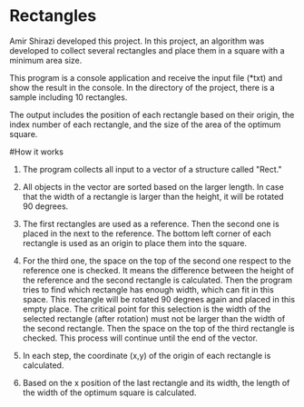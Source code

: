 #  Rectangles
Amir Shirazi developed this project. In this project, an algorithm was developed to collect several rectangles and place them in a square with a minimum area size.

This program is a console application and receive the input file (*txt) and show the result in the console. In the directory of the project, there is a sample including 10 rectangles. 

The output includes the position of each rectangle based on their origin, the index number of each rectangle, and the size of the area of the optimum square.

#How it works
1. The program collects all input to a vector of a structure called "Rect."

2. All objects in the vector are sorted based on the larger length. In case that the width of a rectangle is larger than the height, it will be rotated 90 degrees.

3. The first rectangles are used as a reference. Then the second one is placed in the next to the reference. The bottom left corner of each rectangle is used as an origin to place them into the square.

4. For the third one, the space on the top of the second one respect to the reference one is checked. It means the difference between the height of the reference and the second rectangle is calculated. Then the program tries to find which rectangle has enough width, which can fit in this space. This rectangle will be rotated 90 degrees again and placed in this empty place. The critical point for this selection is the width of the selected rectangle (after rotation) must not be larger than the width of the second rectangle. Then the space on the top of the third rectangle is checked. This process will continue until the end of the vector.

5. In each step, the coordinate (x,y) of the origin of each rectangle is calculated.

6. Based on the x position of the last rectangle and its width, the length of the width of the optimum square is calculated.
